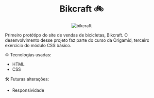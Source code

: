 <h1 align="center">Bikcraft 🚲</h1>
<center><img src="https://images2.imgbox.com/f4/75/hqWTBYom_o.png" alt="bikcraft"></center>

Primeiro protótipo do site de vendas de bicicletas, Bikcraft. O desenvolvimento desse projeto faz parte do curso da Origamid, terceiro exercício do módulo CSS básico.

⚙️ Tecnologias usadas:
- HTML
- CSS

🛠️ Futuras alterações:
- Responsividade
